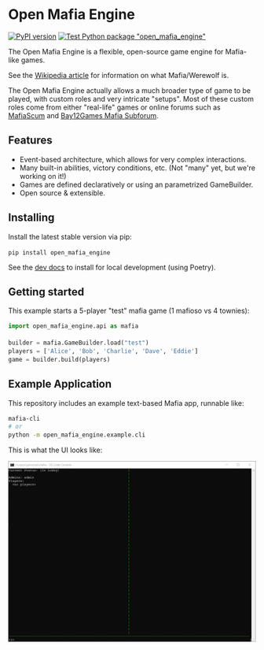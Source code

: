 # Open Mafia Engine

[![PyPI version](https://badge.fury.io/py/open-mafia-engine.svg)](https://badge.fury.io/py/open-mafia-engine) [![Test Python package "open_mafia_engine"](https://github.com/open-mafia/open_mafia_engine/actions/workflows/python-testing.yml/badge.svg)](https://github.com/open-mafia/open_mafia_engine/actions/workflows/python-testing.yml)

The Open Mafia Engine is a flexible, open-source game engine for Mafia-like games.

See the [Wikipedia article](https://en.wikipedia.org/wiki/Mafia_%28party_game%29)
for information on what Mafia/Werewolf is.

The Open Mafia Engine actually allows a much broader type of game to be played,
with custom roles and very intricate "setups". Most of these custom roles come
from either "real-life" games or online forums such as
[MafiaScum](https://wiki.mafiascum.net/index.php?title=Main_Page) and
[Bay12Games Mafia Subforum](http://www.bay12forums.com/smf/index.php?board=20.0).

## Features

- Event-based architecture, which allows for very complex interactions.
- Many built-in abilities, victory conditions, etc.
  (Not "many" yet, but we're working on it!)
- Games are defined declaratively or using an parametrized GameBuilder.
- Open source & extensible.

## Installing

Install the latest stable version via pip:

`pip install open_mafia_engine`

See the [dev docs](development/installing_dev.md) to install for local
development (using Poetry).

## Getting started

This example starts a 5-player "test" mafia game (1 mafioso vs 4 townies):

```python
import open_mafia_engine.api as mafia

builder = mafia.GameBuilder.load("test")
players = ['Alice', 'Bob', 'Charlie', 'Dave', 'Eddie']
game = builder.build(players)
```

## Example Application

This repository includes an example text-based Mafia app, runnable like:

```bash
mafia-cli
# or
python -m open_mafia_engine.example.cli
```

This is what the UI looks like:

![Example CLI Application](examples/ExampleMafiaCLI.gif)
